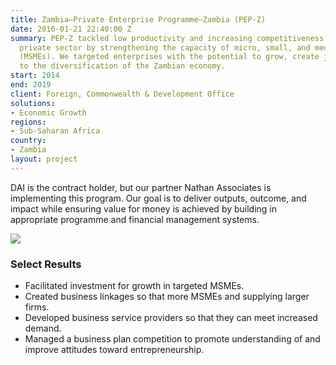 ```yaml
---
title: Zambia—Private Enterprise Programme–Zambia (PEP-Z)
date: 2016-01-21 22:40:00 Z
summary: PEP-Z tackled low productivity and increasing competitiveness in Zambia's
  private sector by strengthening the capacity of micro, small, and medium-sized enterprises
  (MSMEs). We targeted enterprises with the potential to grow, create jobs, and contribute
  to the diversification of the Zambian economy.
start: 2014
end: 2019
client: Foreign, Commonwealth & Development Office
solutions:
- Economic Growth
regions:
- Sub-Saharan Africa
country:
- Zambia
layout: project
---
```


DAI is the contract holder, but our partner Nathan Associates is implementing this program. Our goal is to deliver outputs, outcome, and impact while ensuring value for money is achieved by building in appropriate programme and financial management systems.

![][1]

### Select Results

* Facilitated investment for growth in targeted MSMEs.
* Created business linkages so that more MSMEs and supplying larger firms.
* Developed business service providers so that they can meet increased demand.
* Managed a business plan competition to promote understanding of and improve attitudes toward entrepreneurship.

[1]: https://assetify-dai.com/projects/Zambia-PEP-Z.jpg